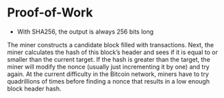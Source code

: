 # Proof-of-Work

* With SHA256, the output is always 256 bits long


The miner constructs a candidate block filled with transactions. Next, the miner calculates the hash of this block’s header and sees if it is equal to or smaller than the current target. If the hash is greater than the target, the miner will modify the nonce (usually just incrementing it by one) and try again. At the current difficulty in the Bitcoin network, miners have to try quadrillions of times before finding a nonce that results in a low enough block header hash.



